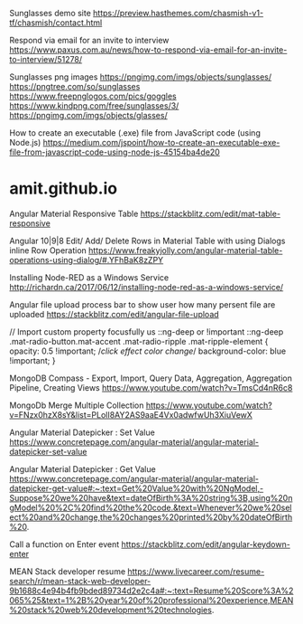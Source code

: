 Sunglasses demo site
https://preview.hasthemes.com/chasmish-v1-tf/chasmish/contact.html

Respond via email for an invite to interview
https://www.paxus.com.au/news/how-to-respond-via-email-for-an-invite-to-interview/51278/

Sunglasses png images
https://pngimg.com/imgs/objects/sunglasses/
https://pngtree.com/so/sunglasses
https://www.freepnglogos.com/pics/goggles
https://www.kindpng.com/free/sunglasses/3/
https://pngimg.com/imgs/objects/glasses/

How to create an executable (.exe) file from JavaScript code (using Node.js)
https://medium.com/jspoint/how-to-create-an-executable-exe-file-from-javascript-code-using-node-js-45154ba4de20
# amit.github.io

Angular Material Responsive Table
https://stackblitz.com/edit/mat-table-responsive

Angular 10|9|8 Edit/ Add/ Delete Rows in Material Table with using Dialogs inline Row Operation
https://www.freakyjolly.com/angular-material-table-operations-using-dialog/#.YFhBaK8zZPY

Installing Node-RED as a Windows Service
http://richardn.ca/2017/06/12/installing-node-red-as-a-windows-service/

Angular file upload process bar to show user how many persent file are uploaded
https://stackblitz.com/edit/angular-file-upload

// Import custom property focusfully us ::ng-deep or !important
 ::ng-deep .mat-radio-button.mat-accent .mat-radio-ripple .mat-ripple-element {
        opacity: 0.5 !important;     /*click effect color change*/
        background-color: blue !important;
  }

MongoDB Compass - Export, Import, Query Data, Aggregation, Aggregation Pipeline, Creating Views
https://www.youtube.com/watch?v=TmsCd4nR6c8

MongoDb Merge Multiple Collection
https://www.youtube.com/watch?v=FNzx0hzX8sY&list=PLolI8AY2AS9aaE4Vx0adwfwUh3XiuVewX

Angular Material Datepicker : Set Value
https://www.concretepage.com/angular-material/angular-material-datepicker-set-value

Angular Material Datepicker : Get Value
https://www.concretepage.com/angular-material/angular-material-datepicker-get-value#:~:text=Get%20Value%20with%20NgModel,-Suppose%20we%20have&text=dateOfBirth%3A%20string%3B,using%20ngModel%20%2C%20find%20the%20code.&text=Whenever%20we%20select%20and%20change,the%20changes%20printed%20by%20dateOfBirth%20.

Call a function on Enter event
https://stackblitz.com/edit/angular-keydown-enter

MEAN Stack developer resume
https://www.livecareer.com/resume-search/r/mean-stack-web-developer-9b1688c4e94b4fb9bded89734d2e2c4a#:~:text=Resume%20Score%3A%2065%25&text=1%2B%20year%20of%20professional%20experience,MEAN%20stack%20web%20development%20technologies.
